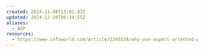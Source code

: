 ```yaml
---
created: 2024-11-08T13:01:43Z
updated: 2024-12-10T08:34:55Z
aliases:
  - AOP
resources:
  - https://www.infoworld.com/article/2245539/why-use-aspect-oriented-programming.html
---
```

